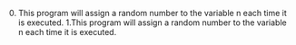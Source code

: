  0. This program will assign a random number to the variable n each time it is executed.
 1.This program will assign a random number to the variable n each time it is executed.
